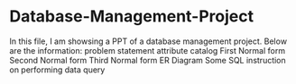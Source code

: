 # Database-Management-Project
In this file, I am showsing a PPT of a database management project.
Below are the information:
problem statement
attribute catalog
First Normal form
Second Normal form
Third Normal form
ER Diagram
Some SQL instruction on performing data query

